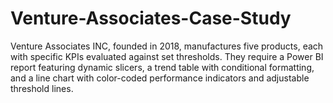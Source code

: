 # Venture-Associates-Case-Study
Venture Associates INC, founded in 2018, manufactures five products, each with specific KPIs evaluated against set thresholds. They require a Power BI report featuring dynamic slicers, a trend table with conditional formatting, and a line chart with color-coded performance indicators and adjustable threshold lines.

